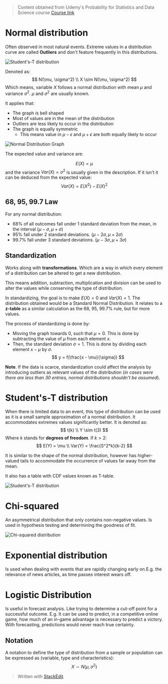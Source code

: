 > Content obtained from Udemy's Probability for Statistics and Data Science course [Course link](https://telusinternational.udemy.com/course/probability-for-statistics-and-data-science)

# **Normal distribution**

Often observed in most natural events. Extreme values in a distribution curve are called **Outliers** and don't feature frequently in this distributions.

![Student's-T distribution](https://raw.githubusercontent.com/euphonie/study-notes/master/Computer%20Science/Theory/Statistics/studentst.png)

Denoted as: 
$$
N(\mu, \sigma^2) \\
X \sim N(\mu, \sigma^2)
$$
Which means, variable $X$ follows a normal distribution with mean $\mu$ and variance $\sigma^2$. $\mu$ and $\sigma^2$ are usually known.

It applies that: 
- The graph is bell shaped
- Most of values are in the mean of the distribution
- Outliers are less likely to occur in the distribution
- The graph is equally symmetric
	- This means value in $\mu-\epsilon$ and $\mu+\epsilon$ are both equally likely to occur

![Normal Distribution Graph](https://raw.githubusercontent.com/euphonie/study-notes/master/Computer%20Science/Theory/Statistics/normaldist.png)

The expected value and variance are: 

$$
E(X) = \mu
$$
and the variance $Var(X) = \sigma^2$ is usually given in the description. If it isn't it can be deduced from the expected value: 
$$
Var(X) = E(X^2) - E(X)^2
$$

## 68, 95, 99.7 Law
For any normal distribution: 
- 68% of all outcomes fall under 1 standard deviation from the mean, in the interval $(\mu-\sigma, \mu+\sigma)$
- 95% fall under 2 standard deviations. $(\mu-2\sigma, \mu+2\sigma)$
- 99.7% fall under 3 standard deviations. $(\mu-3\sigma, \mu+3\sigma)$

## Standardization

Works along with **transformations**. Which are a way in which every element of a distribution can be altered to get a new distribution. 

This means addition, subtraction, multiplication and division can be used to alter the values while conserving the type of distribution.

In standardizing, the goal is to make $E(X) = 0$ and $Var(X) = 1$. The distribution obtained would be a Standard Normal Distribution. It relates to a **z-table** as a similar calculation as the 68, 95, 99.7% rule, but for more values.

The process of standardizing is done by: 
- Moving the graph towards 0, such that $\mu  = 0$. This is done by subtracting the value of $\mu$ from each element $x$.
- Then, the standard deviation $\sigma = 1$. This is done by dividing each element $x-\mu$ by $\sigma$.
$$
y = f(\frac{x - \mu}{\sigma})
$$

**Note**. If the data is scarce, standardization could affect the analysis by introducing outliers as relevant values of the distribution (*in cases were there are less than 30 entries, normal distributions shouldn't be assumed*).


# **Student's-T distribution**
When there is limited data to an event, this type of distribution can be used as it is a small sample approximation of a normal distribution. It accommodates extremes values significantly better. It is denoted as: 
$$
t(k)  \\
Y \sim t(3)
$$
Where $k$ stands for **degrees of freedom**. If $k > 2$:
$$
E(Y) = \mu \\
Var(Y) = \frac{S^2*k}{k-2}
$$

It is similar to the shape of the normal distribution, however has higher-valued tails to accommodate the occurrence of values far away from the mean.

It also has a table with CDF values known as T-table.

![Student's-T distribution](https://raw.githubusercontent.com/euphonie/study-notes/master/Computer%20Science/Theory/Statistics/studentst.png)

# **Chi-squared**
 An asymmetrical distribution that only contains non-negative values. Is used in hypothesis testing and determining the goodness of fit. 

![Chi-squared distribution](https://raw.githubusercontent.com/euphonie/study-notes/master/Computer%20Science/Theory/Statistics/chisquared.png)

# **Exponential distribution**
Is used when dealing with events that are rapidly changing early on.E.g. the relevance of news articles, as time passes interest wears off. 

# **Logistic Distribution**
Is useful in forecast analysis. Like trying to determine a cut-off point for a successful outcome. E.g. It can be used to predict, in a competitive online game, how much of an in-game advantage is necessary to predict a victory. With forecasting, predictions would never reach true certainty.

## Notation
A notation to define the type of distribution from a sample or population can be expressed as (variable, type and characteristics): 
$$
X \sim N (\mu, \sigma^2)
$$

> Written with [StackEdit](https://stackedit.io/).
<!--stackedit_data:
eyJoaXN0b3J5IjpbLTE2MDczNDcwOTQsLTE1MTA2NzA0MCw5NT
gxMjM3MDNdfQ==
-->